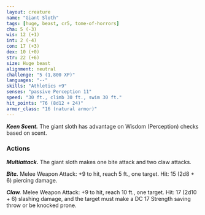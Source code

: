 ```yaml
---
layout: creature
name: "Giant Sloth"
tags: [huge, beast, cr5, tome-of-horrors]
cha: 5 (-3)
wis: 12 (+1)
int: 2 (-4)
con: 17 (+3)
dex: 10 (+0)
str: 22 (+6)
size: Huge beast
alignment: neutral
challenge: "5 (1,800 XP)"
languages: "--"
skills: "Athletics +9"
senses: "passive Perception 11"
speed: "30 ft., climb 30 ft., swim 30 ft."
hit_points: "76 (8d12 + 24)"
armor_class: "16 (natural armor)"
---
```


***Keen Scent.*** The giant sloth has advantage on Wisdom (Perception)
checks based on scent.

### Actions

***Multiattack.*** The giant sloth makes one bite attack and two claw attacks.

***Bite.*** Melee Weapon Attack: +9 to hit, reach 5 ft., one target. Hit: 15
(2d8 + 6) piercing damage.

***Claw.*** Melee Weapon Attack: +9 to hit, reach 10 ft., one target. Hit: 17
(2d10 + 6) slashing damage, and the target must make a DC 17 Strength
saving throw or be knocked prone.
